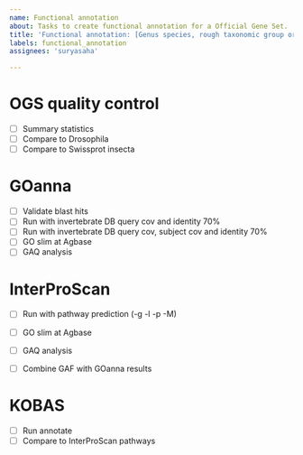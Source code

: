 ```yaml
---
name: Functional annotation
about: Tasks to create functional annotation for a Official Gene Set.
title: 'Functional annotation: [Genus species, rough taxonomic group or common name]'
labels: functional_annotation
assignees: 'suryasaha'

---
```


# OGS quality control
- [ ] Summary statistics
- [ ] Compare to Drosophila
- [ ] Compare to Swissprot insecta

# GOanna
- [ ] Validate blast hits
- [ ] Run with invertebrate DB query cov and identity 70%
- [ ] Run with invertebrate DB query cov, subject cov and identity 70%
- [ ] GO slim at Agbase
- [ ] GAQ analysis

# InterProScan
- [ ] Run with pathway prediction (-g -l -p -M)
- [ ] GO slim at Agbase
- [ ] GAQ analysis
- [ ] Combine GAF with GOanna results


# KOBAS
- [ ] Run annotate
- [ ] Compare to InterProScan pathways
